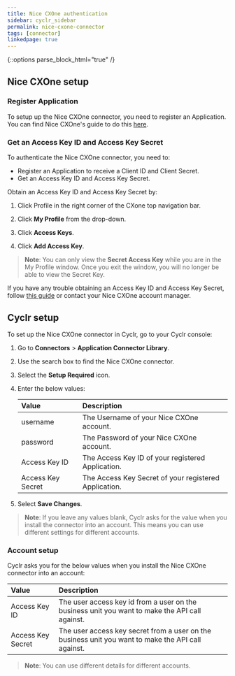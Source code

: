 ```yaml
---
title: Nice CXOne authentication
sidebar: cyclr_sidebar
permalink: nice-cxone-connector
tags: [connector]
linkedpage: true
---
```

{::options parse_block_html="true" /}
<section class="card">

## Nice CXOne setup

### Register Application

To setup up the Nice CXOne connector, you need to register an Application. You can find Nice CXOne's guide to do this [here](https://developer.niceincontact.com/Documentation/ApplicationRegistration).

### Get an Access Key ID and Access Key Secret

To authenticate the Nice CXOne connector, you need to:
- Register an Application to receive a Client ID and Client Secret.
- Get an Access Key ID and Access Key Secret.


Obtain an Access Key ID and Access Key Secret by:

1. Click Profile in the right corner of the CXone top navigation bar.

2. Click **My Profile** from the drop-down.

3. Click **Access Keys**. 
4. Click **Add Access Key**.

> **Note**: You can only view the **Secret Access Key** while you are in the My Profile window. Once you exit the window, you will no longer be able to view the Secret Key.

If you have any trouble obtaining an Access Key ID and Access Key Secret, follow [this guide](https://help.nice-incontact.com/content/globalfeatures/myprofile/myprofile.htm) or contact your Nice CXOne account manager.

</section>

<section class="card">

## Cyclr setup

To set up the Nice CXOne connector in Cyclr, go to your Cyclr console:

1. Go to **Connectors** > **Application Connector Library**.

2. Use the search box to find the Nice CXOne connector.

3. Select the **Setup Required** icon.

4. Enter the below values:

   | **Value** | **Description**                  |
   | :-------- | :------------------------------- |
   | username  | The Username of your Nice CXOne account.    |
   | password  | The Password of your Nice CXOne account. |
   | Access Key ID  | The Access Key ID of your registered Application.    |
   | Access Key Secret  | The Access Key Secret of your registered Application. |

5. Select **Save Changes**.

> **Note**: If you leave any values blank, Cyclr asks for the value when you install the connector into an account. This means you can use different settings for different accounts.

### Account setup

Cyclr asks you for the below values when you install the Nice CXOne connector into an account:

| **Value**         | **Description**                                              |
| :---------------- | :----------------------------------------------------------- |
| Access Key ID     | The user access key id from a user on the business unit you want to make the API call against. |
| Access Key Secret | The user access key secret from a user on the business unit you want to make the API call against. |

> **Note**: You can use different details for different accounts.

</section>